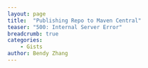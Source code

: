 ```yaml
---
layout: page
title:  "Publishing Repo to Maven Central"
teaser: "500: Internal Server Error"
breadcrumb: true
categories:
    - Gists
author: Bendy Zhang
---
```





